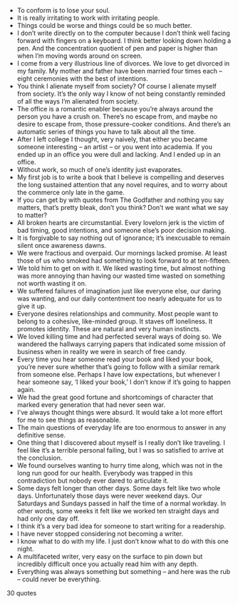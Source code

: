  - To conform is to lose your soul.
 - It is really irritating to work with irritating people.
 - Things could be worse and things could be so much better.
 - I don’t write directly on to the computer because I don’t think well facing forward with fingers on a keyboard. I think better looking down holding a pen. And the concentration quotient of pen and paper is higher than when I’m moving words around on screen.
 - I come from a very illustrious line of divorces. We love to get divorced in my family. My mother and father have been married four times each – eight ceremonies with the best of intentions.
 - You think I alienate myself from society? Of course I alienate myself from society. It’s the only way I know of not being constantly reminded of all the ways I’m alienated from society.
 - The office is a romantic enabler because you’re always around the person you have a crush on. There’s no escape from, and maybe no desire to escape from, those pressure-cooker conditions. And there’s an automatic series of things you have to talk about all the time.
 - After I left college I thought, very naively, that either you became someone interesting – an artist – or you went into academia. If you ended up in an office you were dull and lacking. And I ended up in an office.
 - Without work, so much of one’s identity just evaporates.
 - My first job is to write a book that I believe is compelling and deserves the long sustained attention that any novel requires, and to worry about the commerce only late in the game.
 - If you can get by with quotes from The Godfather and nothing you say matters, that’s pretty bleak, don’t you think? Don’t we want what we say to matter?
 - All broken hearts are circumstantial. Every lovelorn jerk is the victim of bad timing, good intentions, and someone else’s poor decision making.
 - It is forgivable to say nothing out of ignorance; it’s inexcusable to remain silent once awareness dawns.
 - We were fractious and overpaid. Our mornings lacked promise. At least those of us who smoked had something to look forward to at ten-fifteen.
 - We told him to get on with it. We liked wasting time, but almost nothing was more annoying than having our wasted time wasted on something not worth wasting it on.
 - We suffered failures of imagination just like everyone else, our daring was wanting, and our daily contentment too nearly adequate for us to give it up.
 - Everyone desires relationships and community. Most people want to belong to a cohesive, like-minded group. It staves off loneliness. It promotes identity. These are natural and very human instincts.
 - We loved killing time and had perfected several ways of doing so. We wandered the hallways carrying papers that indicated some mission of business when in reality we were in search of free candy.
 - Every time you hear someone read your book and liked your book, you’re never sure whether that’s going to follow with a similar remark from someone else. Perhaps I have low expectations, but whenever I hear someone say, ‘I liked your book,’ I don’t know if it’s going to happen again.
 - We had the great good fortune and shortcomings of character that marked every generation that had never seen war.
 - I’ve always thought things were absurd. It would take a lot more effort for me to see things as reasonable.
 - The main questions of everyday life are too enormous to answer in any definitive sense.
 - One thing that I discovered about myself is I really don’t like traveling. I feel like it’s a terrible personal failing, but I was so satisfied to arrive at the conclusion.
 - We found ourselves wanting to hurry time along, which was not in the long run good for our health. Everybody was trapped in this contradiction but nobody ever dared to articulate it.
 - Some days felt longer than other days. Some days felt like two whole days. Unfortunately those days were never weekend days. Our Saturdays and Sundays passed in half the time of a normal workday. In other words, some weeks it felt like we worked ten straight days and had only one day off.
 - I think it’s a very bad idea for someone to start writing for a readership.
 - I have never stopped considering not becoming a writer.
 - I know what to do with my life. I just don’t know what to do with this one night.
 - A multifaceted writer, very easy on the surface to pin down but incredibly difficult once you actually read him with any depth.
 - Everything was always something but something – and here was the rub – could never be everything.

30 quotes